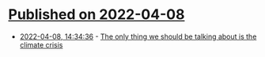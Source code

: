 # [Published on 2022-04-08](index.md)

* [2022-04-08, 14:34:36](https://news.ycombinator.com/item?id=30957338) - [The only thing we should be talking about is the climate crisis](https://www.latimes.com/entertainment-arts/story/2022-04-07/climate-change-2022-adam-mckay-elizabeth-warren)
